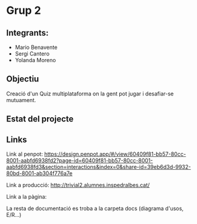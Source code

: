 # Grup 2

## Integrants:

- Mario Benavente
- Sergi Cantero
- Yolanda Moreno

## Objectiu

Creació d'un Quiz multiplataforma on la gent pot jugar i desafiar-se mutuament.

## Estat del projecte



## Links

Link al penpot: https://design.penpot.app/#/view/60409f81-bb57-80cc-8001-aabfd6938fd2?page-id=60409f81-bb57-80cc-8001-aabfd6938fd3&section=interactions&index=0&share-id=39eb6d3d-9932-80bd-8001-ab304f776a7e

Link a producció: http://trivial2.alumnes.inspedralbes.cat/

Link a la pàgina: 

La resta de documentació es troba a la carpeta docs (diagrama d'usos, E/R...)
